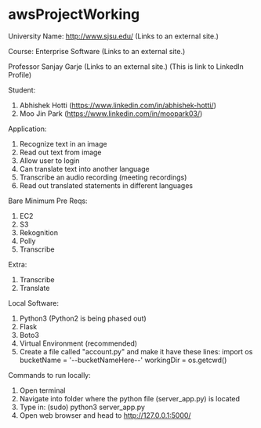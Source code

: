 # awsProjectWorking
University Name: http://www.sjsu.edu/ (Links to an external site.)

Course: Enterprise Software (Links to an external site.)

Professor Sanjay Garje (Links to an external site.) (This is link to LinkedIn Profile)

Student: 
1) Abhishek Hotti (https://www.linkedin.com/in/abhishek-hotti/)
2) Moo Jin Park (https://www.linkedin.com/in/moopark03/)

Application:
1) Recognize text in an image
2) Read out text from image
3) Allow user to login
4) Can translate text into another language
5) Transcribe an audio recording (meeting recordings)
6) Read out translated statements in different languages

Bare Minimum Pre Reqs:
1) EC2
2) S3
3) Rekognition
4) Polly
5) Transcribe

Extra:
1) Transcribe
2) Translate

Local Software:
1) Python3 (Python2 is being phased out)
2) Flask
3) Boto3
4) Virtual Environment (recommended)
5) Create a file called "account.py" and make it have these lines: 
     import os
     bucketName = '--bucketNameHere--'
     workingDir = os.getcwd()

Commands to run locally:
1) Open terminal
2) Navigate into folder where the python file (server_app.py) is located
3) Type in: (sudo) python3 server_app.py
4) Open web browser and head to http://127.0.0.1:5000/

